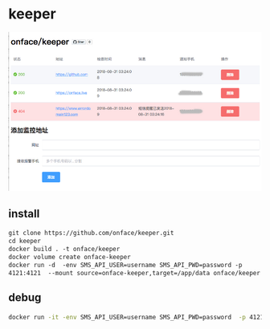 # keeper

![](./preview.jpg)

## install

```shell
git clone https://github.com/onface/keeper.git
cd keeper
docker build . -t onface/keeper
docker volume create onface-keeper
docker run -d  -env SMS_API_USER=username SMS_API_PWD=password -p 4121:4121  --mount source=onface-keeper,target=/app/data onface/keeper
```

## debug

```bash
docker run -it -env SMS_API_USER=username SMS_API_PWD=password  -p 4121:4121  --mount source=onface-keeper,target=/app/data onface/keeper bash
```
